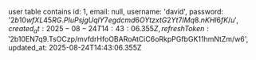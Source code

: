 user table contains
id: 1,
email: null,
username: 'david',
password: '$2b$10$wfXL45RG.PIuPsjgUqlY7egdcmd6OYtzxtG2Yt7IMq8.nKHl6fK/u',
created_at: 2025-08-24T14:43:06.355Z,
refreshToken: '$2b$10$EN7q9.TsOCzp/mvfdrHfoOBARoAtCiC6oRkpPGfbGK11hmNtZm/w6',
updated_at: 2025-08-24T14:43:06.355Z
